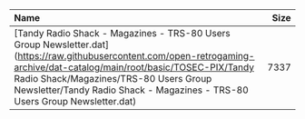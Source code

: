 |Name|Size|
|:---|---:|
|[Tandy Radio Shack - Magazines - TRS-80 Users Group Newsletter.dat](https://raw.githubusercontent.com/open-retrogaming-archive/dat-catalog/main/root/basic/TOSEC-PIX/Tandy Radio Shack/Magazines/TRS-80 Users Group Newsletter/Tandy Radio Shack - Magazines - TRS-80 Users Group Newsletter.dat)|7337|
